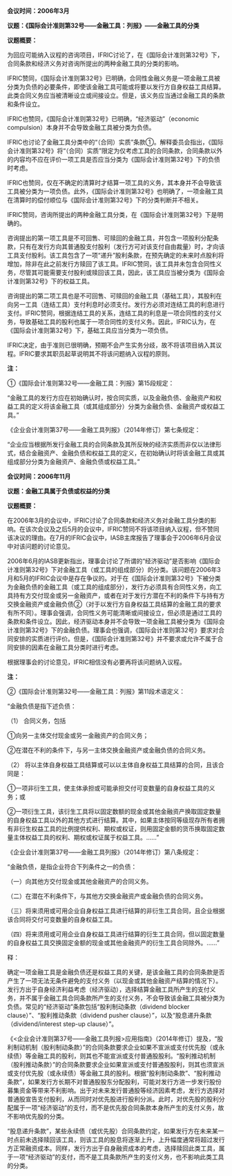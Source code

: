 **会议时间：2006年3月**

**议题：《国际会计准则第32号——金融工具：列报》——金融工具的分类**

**议题概要：**

为回应可能纳入议程的咨询项目，IFRIC讨论了，在《国际会计准则第32号》下，合同条款和经济义务对咨询所提出的两种金融工具的分类的影响。  

IFRIC赞同，《国际会计准则第32号》已明确，合同性金融义务是一项金融工具被分类为负债的必要条件，即使该金融工具可能或将要以发行方自身权益工具结算。此类合同义务应当被清晰设立或间接设立。但是，该义务应当通过金融工具的条款和条件设立。

IFRIC也赞同，《国际会计准则第32号》已明确，“经济驱动”（economic compulsion）本身并不会导致金融工具被分类为负债。

IFRIC也讨论了金融工具分类中的“（合同）实质”条款①。解释委员会指出，《国际会计准则第32号》将“（合同）实质”限定为仅考虑工具的合同条款，合同条款以外的内容均不应在评价一项工具是否应当分类为《国际会计准则第32号》下的负债时考虑。

IFRIC也赞同，仅在不确定的清算时才结算一项工具的义务，其本身并不会导致该工具被分类为一项负债。此外，《国际会计准则第32号》也明确了，一项金融工具在清算时的偿付顺位与《国际会计准则第32号》下的分类判断并不相关。

IFRIC赞同，咨询所提出的两种金融工具分类，在《国际会计准则第32号》下是明确的。

咨询提出的第一项工具是不可回售、可赎回的金融工具，并包含一项股利分配条款，只有在发行方向其普通股支付股利（发行方可对该支付自由裁量）时，才向该工具支付股利。该工具包含了一项“递升”股利条款，在预先确定的未来时点股利将增加，除非在此之前发行方赎回了该工具。IFRIC赞同，该工具并未包含合同性义务，尽管其可能需要支付股利或赎回该工具，因此，该工具应当被分类为《国际会计准则第32号》下的权益工具。

咨询提出的第二项工具也是不可回售、可赎回的金融工具（基础工具），其股利在向另一工具（连结工具）支付利息时必须支付。发行方必须对连结工具的利息进行支付。IFRIC赞同，根据连结工具的关系，连结工具的利息是一项合同性的支付义务，导致基础工具的股利也属于一项合同性的支付义务。因此，IFRIC认为，在《国际会计准则第32号》下，基础工具应当分类为一项负债。

IFRIC决定，由于准则已很明确，预期不会产生实务分歧，故不将该项目纳入其议程。IFRIC要求其职员起草说明其不将该问题纳入议程的原则。

**注：**

①《国际会计准则第32号——金融工具：列报》第15段规定：  

“金融工具的发行方应在初始确认时，按合同实质，以及金融负债、金融资产和权益工具的定义将该金融工具（或其组成部分）分类为金融负债、金融资产或权益工具。”

《企业会计准则第37号——金融工具列报》（2014年修订）第七条规定：

“企业应当根据所发行金融工具的合同条款及其所反映的经济实质而非仅以法律形式，结合金融资产、金融负债和权益工具的定义，在初始确认时将该金融工具或其组成部分分类为金融资产、金融负债或权益工具。”

**会议时间：2006年11月**

**议题：金融工具属于负债或权益的分类**

**议题概要：**

在2006年3月的会议中，IFRIC讨论了合同条款和经济义务对金融工具分类的影响。在该次会议及之后5月的会议中，IFRIC赞同不将该项目纳入议程，但不赞同该决议的理由。在7月的IFRIC会议中，IASB主席报告了理事会于2006年6月会议中对该问题的讨论意见。  

2006年6月的IASB更新指出，理事会讨论了所谓的“经济驱动”是否影响《国际会计准则第32号》下对金融工具（或工具的组成部分）的分类。该问题在2006年3月和5月的IFRIC会议中是存在争议的。对于在《国际会计准则第32号》下被分类为金融负债的金融工具（或工具的组成部分），发行方必须具有合同性义务，向工具持有方交付现金或另一金融资产，或者在对于发行方潜在不利的条件下与持有方交换金融资产或金融负债②（对于以发行方自身权益工具结算的金融工具的要求有所不同）。理事会强调，合同性义务可能清晰或间接设立，但必须是通过工具的条款和条件设立。因此，经济驱动本身并不会导致一项金融工具被分类为《国际会计准则第32号》下的金融负债。理事会也强调，《国际会计准则第32号》要求对合同安排的实质进行评价。但是，《国际会计准则第32号》并不要求或允许不属于合同安排的因素在金融工具分类时进行考虑。

根据理事会的讨论意见，IFRIC相信没有必要再将该问题纳入议程。

**注：**

②《国际会计准则第32号——金融工具：列报》第11段术语定义：  

“金融负债是指下述负债：

（1） 合同义务，包括

①向另一主体交付现金或另一金融资产的合同义务；

②在潜在不利的条件下，与另一主体交换金融资产或金融负债的合同义务。

（2） 将以主体自身权益工具结算或可以以主体自身权益工具结算的合同，且该合同是：

①一项非衍生工具，使主体承担或可能承担交付可变数量的自身权益工具的义务；或

②一项衍生工具，该衍生工具将以固定数额的现金或其他金融资产换取固定数量的自身权益工具以外的其他方式进行结算。其中，如果主体按同等级现存所有者拥有非衍生权益工具的比例提供权利、期权或权证，则用固定金额的货币换取固定数量主体权益工具的权利、期权或权证属于权益工具。……”

《企业会计准则第37号——金融工具列报》（2014年修订）第八条规定：

“金融负债，是指企业符合下列条件之一的负债：

（一）向其他方交付现金或其他金融资产的合同义务。

（二）在潜在不利条件下，与其他方交换金融资产或金融负债的合同义务。

（三）将来须用或可用企业自身权益工具进行结算的非衍生工具合同，且企业根据该合同将交付可变数量的自身权益工具。

（四）将来须用或可用企业自身权益工具进行结算的衍生工具合同，但以固定数量的自身权益工具交换固定金额的现金或其他金融资产的衍生工具合同除外。……”
  
释：

确定一项金融工具是金融负债还是权益工具的关键，是该金融工具的合同条款是否产生了一项无法无条件避免的支付义务（以现金或其他金融资产结算的情况下）。发行方出于自身经济利益考虑（经济驱动），选择结算金融工具所产生的支付义务，并不属于金融工具合同条款所产生的支付义务，不会导致该金融工具被分类为负债。常见的“经济驱动”条款包括“股利制动条款（dividend blocker clause）”、“股利推动条款（dividend pusher clause）”，以及“股息递升条款（dividend/interest step-up clause）”。  

《<企业会计准则第37号——金融工具列报>应用指南》（2014年修订）提及，“股利制动机制（股利制动条款）”的合同条款要求企业如果不宣派或支付优先股（或永续债）等金融工具的股利，则其也不能宣派或支付普通股股利。“股利推动机制（股利推动条款）”的合同条款要求企业如果宣派或支付普通股股利，则其也须宣派或支付优先股（或永续债）等金融工具的股利。根据“股利制动条款”、“股利推动条款”，如果发行方长期不对普通股股东分配股利，可能对发行方进一步发行股份募集资金等带来不利影响。出于对未来发行普通股等经济因素考虑，发行方选择对普通股宣告支付股利，从而同时对优先股进行股利分派。此时，对优先股的股利分配属于一项“经济驱动”的支付，而不是优先股合同条款本身所产生的支付义务，故不影响优先股的分类。

“股息递升条款”，某些永续债（或优先股）合同条款约定，如果发行方在未来某一时点前未选择赎回该工具，则该工具的股息将逐渐上升，上升幅度通常将超过发行方正常融资成本。同样，发行方出于自身融资成本的考虑，选择赎回此类工具，属于一项“经济驱动”的支付，而不是工具条款所产生的支付义务，也不影响此类工具的分类。